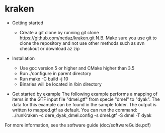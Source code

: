 kraken
======

- Getting started 
  - Create a git clone by running git clone https://github.com/nedaz/kraken.git
  N.B. Make sure you use git to clone the repository and not use other methods such as svn checkout or download az zip 

- Installation
  - Use gcc version 5 or higher and CMake higher than 3.5
  - Run ./configure in parent directory
  - Run make -C build -j 10
  - Binaries will be located in /bin directory

- Get started by example 
The following example performs a mapping of items in the GTF input file "dmel.gtf" from specie "dmel" to "dyak". The data for this example can be found in the sample folder. The output is written to mapped.gtf as default. You can run the command:
../runKraken  -c dere_dyak_dmel.config -s dmel.gtf -S dmel -T dyak

For more information, see the software guide (doc/softwareGuide.pdf)
